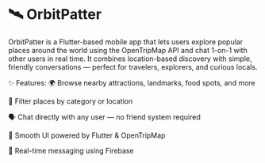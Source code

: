# 🛰️ OrbitPatter
OrbitPatter is a Flutter-based mobile app that lets users explore popular places around the world using the OpenTripMap API and chat 1-on-1 with other users in real time.
It combines location-based discovery with simple, friendly conversations — perfect for travelers, explorers, and curious locals.

✨ Features:
🌍 Browse nearby attractions, landmarks, food spots, and more

📍 Filter places by category or location

🗣️ Chat directly with any user — no friend system required

🧭 Smooth UI powered by Flutter & OpenTripMap

💬 Real-time messaging using Firebase

